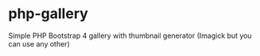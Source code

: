 # php-gallery
Simple PHP Bootstrap 4 gallery with thumbnail generator (Imagick but you can use any other)
